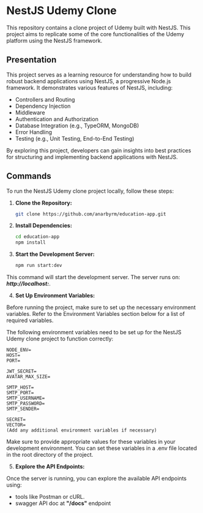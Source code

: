# NestJS Udemy Clone

This repository contains a clone project of Udemy built with NestJS. This project aims to replicate some of the core functionalities of the Udemy platform using the NestJS framework.

## Presentation

This project serves as a learning resource for understanding how to build robust backend applications using NestJS, a progressive Node.js framework. It demonstrates various features of NestJS, including:

- Controllers and Routing
- Dependency Injection
- Middleware
- Authentication and Authorization
- Database Integration (e.g., TypeORM, MongoDB)
- Error Handling
- Testing (e.g., Unit Testing, End-to-End Testing)

By exploring this project, developers can gain insights into best practices for structuring and implementing backend applications with NestJS.

## Commands

To run the NestJS Udemy clone project locally, follow these steps:

1. **Clone the Repository:**

   ```bash
   git clone https://github.com/anarbyrm/education-app.git

2. **Install Dependencies:**

    ```bash
   cd education-app
   npm install

3. **Start the Development Server:**

    ```bash
    npm run start:dev

This command will start the development server. The server runs on: **_http://localhost:<port>_**.

4. **Set Up Environment Variables:**

Before running the project, make sure to set up the necessary environment variables. Refer to the Environment Variables section below for a list of required variables.

The following environment variables need to be set up for the NestJS Udemy clone project to function correctly:

    NODE_ENV=
    HOST=
    PORT=

    JWT_SECRET=
    AVATAR_MAX_SIZE=

    SMTP_HOST=
    SMTP_PORT=
    SMTP_USERNAME=
    SMTP_PASSWORD=
    SMTP_SENDER=

    SECRET=
    VECTOR=
    (Add any additional environment variables if necessary)

Make sure to provide appropriate values for these variables in your development environment. You can set these variables in a .env file located in the root directory of the project.

5. **Explore the API Endpoints:**

Once the server is running, you can explore the available API endpoints using:
- tools like Postman or cURL.
- swagger API doc at **"/docs"** endpoint